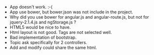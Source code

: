 * App doesn't work. :-(
* App use bower, but bower.json was not include in the project.
* Why did you use bower for angular.js and angular-route.js, but not for jquery-2.1.4.js and ngStorage.js ?
* HTML5 would be nice to have.
* Html layout is not good. Tags are not selected well.
* Bad implementation of bootstrap.
* Topic ask specifically for 2 controllers.
* Add and modify could share the same html.